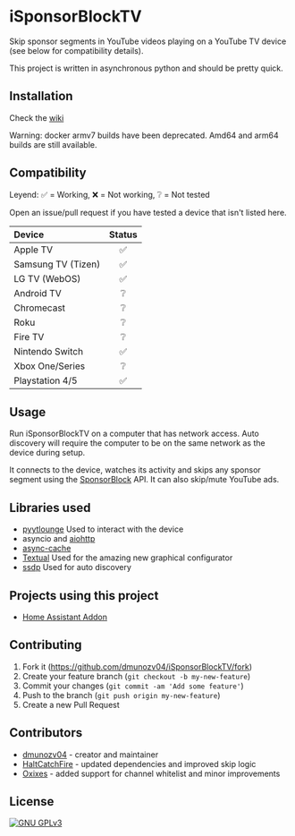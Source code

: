 # iSponsorBlockTV
Skip sponsor segments in YouTube videos playing on a YouTube TV device (see below for compatibility details).

This project is written in asynchronous python and should be pretty quick.

## Installation
Check the [wiki](https://github.com/dmunozv04/iSponsorBlockTV/wiki/Installation)

Warning: docker armv7 builds have been deprecated. Amd64 and arm64 builds are still available.

## Compatibility
Leyend: ✅ = Working, ❌ = Not working, ❔ = Not tested

Open an issue/pull request if you have tested a device that isn't listed here.

| Device             | Status |
|:-------------------|:------:|
| Apple TV           |   ✅    |
| Samsung TV (Tizen) |   ✅    |
| LG TV (WebOS)      |   ✅    |
| Android TV         |   ❔    |
| Chromecast         |   ❔    |
| Roku               |   ❔    |
| Fire TV            |   ❔    |
| Nintendo Switch    |   ✅    |
| Xbox One/Series    |   ❔    |
| Playstation 4/5    |   ✅    |

## Usage
Run iSponsorBlockTV on a computer that has network access.
Auto discovery will require the computer to be on the same network as the device during setup.

It connects to the device, watches its activity and skips any sponsor segment using the [SponsorBlock](https://sponsor.ajay.app/) API.
It can also skip/mute YouTube ads.

## Libraries used
- [pyytlounge](https://github.com/FabioGNR/pyytlounge) Used to interact with the device
- asyncio and [aiohttp](https://github.com/aio-libs/aiohttp)
- [async-cache](https://github.com/iamsinghrajat/async-cache)
- [Textual](https://github.com/textualize/textual/) Used for the amazing new graphical configurator
- [ssdp](https://github.com/codingjoe/ssdp) Used for auto discovery

## Projects using this project
- [Home Assistant Addon](https://github.com/bertybuttface/addons/tree/main/isponsorblocktv)

## Contributing
1. Fork it (<https://github.com/dmunozv04/iSponsorBlockTV/fork>)
2. Create your feature branch (`git checkout -b my-new-feature`)
3. Commit your changes (`git commit -am 'Add some feature'`)
4. Push to the branch (`git push origin my-new-feature`)
5. Create a new Pull Request

## Contributors
- [dmunozv04](https://github.com/dmunozv04) - creator and maintainer
- [HaltCatchFire](https://github.com/HaltCatchFire) - updated dependencies and improved skip logic
- [Oxixes](https://github.com/oxixes) - added support for channel whitelist and minor improvements
## License
[![GNU GPLv3](https://www.gnu.org/graphics/gplv3-127x51.png)](https://www.gnu.org/licenses/gpl-3.0.en.html)
